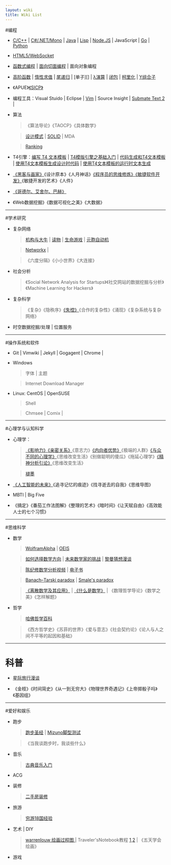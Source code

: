 ```yaml
---
layout: wiki
title: Wiki List
---
```


#编程

* [C/C++](/C) | [C#/.NET/Mono](/CSharp/) | [Java](/Java) | [Lisp](/Lisp/) | [Node.JS](/NodeJS/) | JavaScript | [Go](/Go/) | [Python](/Python/) 

* [HTML5/WebSocket](/HTML5/)

* [函数式编程][FP] | [面向切面编程](/AOP-Resource-Collections/) | 面向对象编程

[FP]:/Functional-Programming/

* [高阶函数][FP] | [惰性求值][FP] | [尾递归][FP] | [单子][] | [λ演算][FP] | [闭包][FP] | [柯里化][FP] | [Y组合子]()

* 《APUE》[《SICP》](http://sicp.org.ua/sicp/FrontPage)

* 编程工具：Visual Stuido | Eclipse | [Vim](/Vim/) | Source Insight | [Submate Text 2](/Sublime-Text-2/) | 

* 算法

    > 《算法导论》《TAOCP》《具体数学》
    
    > [设计模式](http://www.oschina.net/translate/how-i-explained-design-patterns-to-my-wife-part-1) | [SOLID](http://www.aqee.net/s-o-l-i-d-class-design-principles/) | MDA
    
    > [Ranking](http://www.cnblogs.com/zhengyun_ustc/archive/2010/12/15/amir.html)

* T4引擎：[编写 T4 文本模板](http://msdn.microsoft.com/zh-cn/library/bb126478) | [T4模版引擎之基础入门](http://www.189works.com/article-80505-1.html) | [代码生成和T4文本模板](http://msdn.microsoft.com/zh-cn/library/bb126445.aspx) | [使用T4文本模板生成设计时代码](http://msdn.microsoft.com/zh-cn/library/dd820620) | [使用T4文本模板的运行时文本生成](http://msdn.microsoft.com/zh-cn/library/ee844259)

* [《黑客与画家》](/Hackers-and-Painters/)《设计原本》《人月神话》[《程序员的思维修炼》](/Pragmatic-Thinking-and-Learning/)[《敏捷软件开发》](/Agile-Software-Development/)《敏捷开发的艺术》《人件》

* [《哥德尔、艾舍尔、巴赫》](http://blog.hanyan.me/2011/12/geb/)

* 《Web数据挖掘》《数据可视化之美》《大数据》

---

#学术研究

* 复杂网络

    > [机构与大牛](http://blog.sciencenet.cn/blog-583335-477254.html) | [读物](http://blog.sciencenet.cn/blog-3075-549946.html) | [生命游戏](http://www.bitstorm.org/gameoflife/code/) | [元胞自动机](http://luobo.ycool.com/archive.57000.html)
    
    > [Networkx](http://www.oschina.net/question/54100_77522) | 
    
    > 《六度分隔》《小小世界》《大连接》
    
* 社会分析

    > 《Social Network Analysis for Startups》《社交网站的数据挖掘与分析》《Machine Learning for Hackers》
    
* 复杂科学

    > 《复杂》《隐秩序》[《失控》](/Out-of-Control-1/)《合作的复杂性》《涌现》《复杂系统与复杂网络》
    
* 时空数据挖掘/处理 | 位置服务

---

#操作系统和软件

* Git | Vimwiki | Jekyll | Gogagent | Chrome | 

* Windows
    
    > 字体 | 主题
    
    > Internet Download Manager
    
* Linux: CentOS | OpenSUSE

    > Shell
    
    > Chmsee | Comix | 
    


---

#心理学与认知科学

* 心理学：

    >[《影响力》](/Influence/)[《亲密关系》](/Intimate-Relationships/)《意志力》[《内向者优势》](/The-Introvert-Advantage/)《极端的人群》[《与众不同的心理学》](/How-to-Think-Straight-about-Psychology/)《思维改变生活》《别做聪明的傻瓜》《拖延心理学》[《精神分析引论》](/Introduction-to-Psychoanalysis/)《思维改变生活》
    
    > [褪墨](http://www.mifengtd.cn/)

* [《人工智能的未来》](/On-Intelligence/)《追寻记忆的痕迹》《找寻逝去的自我》《思维导图》

* MBTI | Big Five

* 《搞定》《番茄工作法图解》《整理的艺术》《暗时间》《让天赋自由》《高效能人士的七个习惯》

---

#思维科学

* 数学

    > [WolframAlpha](http://www.wolframalpha.com/) | [OEIS](http://oeis.org/)

    > [如何选择数学方向](http://www.mysanco.com/wenda/index.php?class=discuss&action=question_item&questionid=1677) | [未来数学家的挑战](http://episte.math.ntu.edu.tw/articles/mm/mm_10_2_04/) | [黎曼猜想漫谈](http://songshuhui.net/archives/tag/%E9%BB%8E%E6%9B%BC%E7%8C%9C%E6%83%B3)
    
    > [陈纪修数学分析视频](http://you.video.sina.com.cn/a/5055894-1664374212.html) | [电子书](http://iask.sina.com.cn/u/2427434855/ish?folderid=667649&retcode=0#)
    
    > [Banach–Tarski paradox](http://en.wikipedia.org/wiki/Banach%E2%80%93Tarski_paradox) | [Smale's paradox](http://en.wikipedia.org/wiki/Smale%27s_paradox)
    
    > [《离散数学及其应用》](/Discrete-Mathematics-and-Its-Applications/) | [《什么是数学》](/What-Is-Mathematics-1/) | 《数理哲学导论》《数学之美》《怎样解题》
    
* 哲学

    > [哈佛哲学百科](http://plato.stanford.edu/contents.html)
    
    > 《西方哲学史》《苏菲的世界》《爱与意志》《社会契约论》《论人与人之间不平等的起因和基础》
    
---
    
# 科普

* [星际旅行漫谈](http://www.changhai.org/articles/science/astronomy/voyage/)
    
* 《金枝》《时间简史》《从一到无穷大》《物理世界奇遇记》《上帝掷骰子吗》《基因组》

---

#爱好和娱乐

* 跑步

    > [跑步圣经](http://bbs.runbible.cn/) | [Mizuno脚型测试](http://www.mizunorunlife.com/foottype/index.aspx)
    
    > 《当我谈跑步时，我谈些什么》

* 音乐

    > [古典音乐入门](http://www.xici.net/d59817894.htm) 

* ACG

* 装修

    > [二手房装修](http://www.xici.net/d127891640.htm)
    
* 旅游

    > [穷游18国经验](http://bbs.qdqss.cn/forum.php?mod=viewthread&tid=55842&extra=&page=1)
    
* 艺术 | DIY

    > [warrenlouw 绘画过程图 ](http://blog.sina.com.cn/s/blog_6bafa28a0102emwq.html) | Traveler'sNotebook教程 [1](Traveler'sNotebook教程),[2](http://site.douban.com/149473/widget/notes/7555688/note/208643450/) | 《五天学会绘画》
    
* 游戏

    > 
